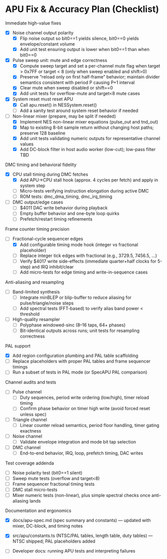 # APU Fix & Accuracy Plan (Checklist)

Immediate high-value fixes
- [x] Noise channel output polarity
  - [x] Flip noise output so bit0==1 yields silence, bit0==0 yields envelope/constant volume
  - [x] Add unit test ensuring output is lower when bit0==1 than when bit0==0
- [x] Pulse sweep unit: mute and edge correctness
  - [x] Compute sweep target and set a per-channel mute flag when target > 0x7FF or target < 8 (only when sweep enabled and shift>0)
  - [x] Preserve “reload only on first half-frame” behavior; maintain divider semantics consistent with period P causing P+1 interval
  - [x] Clear mute when sweep disabled or shift==0
  - [x] Add unit tests for overflow-mute and target<8 mute cases
- [x] System reset must reset APU
  - [x] Call apu.reset() in NESSystem.reset()
  - [ ] Add a sanity test around system reset behavior if needed
- [ ] Non-linear mixer (prepare, may be split if needed)
  - [x] Implement NES non-linear mixer equations (pulse_out and tnd_out)
  - [x] Map to existing 8-bit sample return without changing host paths; preserve 128 baseline
  - [x] Add unit tests validating numeric outputs for representative channel values
  - [x] Add DC-block filter in host audio worker (low-cut); low-pass filter TBD

DMC timing and behavioral fidelity
- [x] CPU stall timing during DMC fetches
  - [x] Add APU→CPU stall hook (approx. 4 cycles per fetch) and apply in system step
  - [ ] Micro-tests verifying instruction elongation during active DMC
  - [ ] ROM tests: dmc_dma_timing, dmc_irq_timing
- [ ] DMC output/edge cases
  - [ ] $4011 DAC write behavior during playback
  - [ ] Empty buffer behavior and one-byte loop quirks
  - [ ] Prefetch/restart timing refinements

Frame counter timing precision
- [ ] Fractional-cycle sequencer edges
  - [x] Add configurable timing mode hook (integer vs fractional placeholder)
  - [ ] Replace integer tick edges with fractional (e.g., 3729.5, 7456.5, …)
  - [ ] Verify $4017 write side-effects (immediate quarter+half clocks for 5-step) and IRQ inhibit/clear
  - [ ] Add micro-tests for edge timing and write-in-sequence cases

Anti-aliasing and resampling
- [ ] Band-limited synthesis
  - [ ] Integrate minBLEP or blip-buffer to reduce aliasing for pulse/triangle/noise steps
  - [ ] Add spectral tests (FFT-based) to verify alias band power < threshold
- [ ] High-quality resampler
  - [ ] Polyphase windowed-sinc (8–16 taps, 64+ phases)
  - [ ] Bit-identical outputs across runs; unit tests for resampling correctness

PAL support
- [x] Add region configuration plumbing and PAL table scaffolding
- [ ] Replace placeholders with proper PAL tables and frame sequencer timings
- [ ] Run a subset of tests in PAL mode (or SpecAPU PAL comparison)

Channel audits and tests
- [ ] Pulse channel
  - [ ] Duty sequences, period write ordering (low/high), timer reload timing
  - [ ] Confirm phase behavior on timer high write (avoid forced reset unless spec)
- [ ] Triangle channel
  - [ ] Linear counter reload semantics, period floor handling, timer gating exactness
- [ ] Noise channel
  - [ ] Validate envelope integration and mode bit tap selection
- [ ] DMC channel
  - [ ] End-to-end behavior, IRQ, loop, prefetch timing, DAC writes

Test coverage addenda
- [ ] Noise polarity test (bit0==1 silent)
- [ ] Sweep mute tests (overflow and target<8)
- [ ] Frame sequencer fractional timing tests
- [ ] DMC stall micro-tests
- [ ] Mixer numeric tests (non-linear), plus simple spectral checks once anti-aliasing lands

Documentation and ergonomics
- [x] docs/apu-spec.md (spec summary and constants) — updated with mixer, DC-block, and timing notes
- [x] src/apu/constants.ts (NTSC/PAL tables, length table, duty tables) — NTSC shipped; PAL placeholders added
- [ ] Developer docs: running APU tests and interpreting failures

